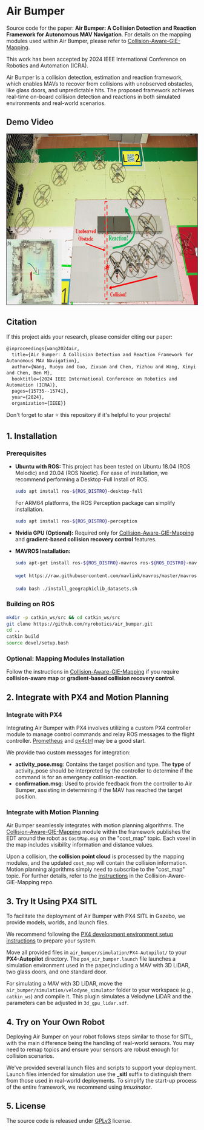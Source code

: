 # Air Bumper

Source code for the paper: **Air Bumper: A Collision Detection and Reaction Framework for Autonomous MAV Navigation**. For details on the mapping modules used within Air Bumper, please refer to [Collision-Aware-GIE-Mapping](https://github.com/ryrobotics/Collision-Aware-GIE-Mapping).

This work has been accepted by 2024 IEEE International Conference on Robotics and Automation (ICRA).


Air Bumper is a collision detection, estimation and reaction framework, which enables MAVs to recover from collisions with unobserved obstacles, like glass doors, and unpredictable hits. The proposed framework achieves real-time on-board collision detection and reactions in both simulated environments and real-world scenarios. 

## Demo Video

<p align="center">
  <a href="https://youtu.be/FVQGmqUTyp4" target="_blank"><img src="https://github.com/ryrobotics/ryrobotics.github.io/blob/main/content/publication/wang-2023-air/featured.png" alt="video" width="800" height="450" border="1" /></a>
</p>

## Citation
If this project aids your research, please consider citing our paper:

```
@inproceedings{wang2024air,
  title={Air Bumper: A Collision Detection and Reaction Framework for Autonomous MAV Navigation},
  author={Wang, Ruoyu and Guo, Zixuan and Chen, Yizhou and Wang, Xinyi and Chen, Ben M},
  booktitle={2024 IEEE International Conference on Robotics and Automation (ICRA)},
  pages={15735--15741},
  year={2024},
  organization={IEEE}}
```
Don't forget to star :star: this repository if it's helpful to your projects!

## 1. Installation

### Prerequisites

- **Ubuntu with ROS:** This project has been tested on Ubuntu 18.04 (ROS Melodic) and 20.04 (ROS Noetic). For ease of installation, we recommend performing a Desktop-Full Install of ROS.
    ```bash
    sudo apt install ros-${ROS_DISTRO}-desktop-full
    ```
    For ARM64 platforms, the ROS Perception package can simplify installation.
    ```bash
    sudo apt install ros-${ROS_DISTRO}-perception
    ```

- **Nvidia GPU (Optional):** Required only for [Collision-Aware-GIE-Mapping](https://github.com/ryrobotics/Collision-Aware-GIE-Mapping) and **gradient-based collision recovery control** features.

- **MAVROS Installation:**
    ```bash
    sudo apt-get install ros-${ROS_DISTRO}-mavros ros-${ROS_DISTRO}-mavros-extras ros-${ROS_DISTRO}-mavros-msgs

    wget https://raw.githubusercontent.com/mavlink/mavros/master/mavros/scripts/install_geographiclib_datasets.sh

    sudo bash ./install_geographiclib_datasets.sh   
    ```

### Building on ROS
```bash
mkdir -p catkin_ws/src && cd catkin_ws/src
git clone https://github.com/ryrobotics/air_bumper.git
cd ..
catkin build
source devel/setup.bash
```

### Optional: Mapping Modules Installation

Follow the instructions in [Collision-Aware-GIE-Mapping](https://github.com/ryrobotics/Collision-Aware-GIE-Mapping) if you require **collision-aware map**  or **gradient-based collision recovery control**.


## 2. Integrate with PX4 and Motion Planning

### Integrate with PX4

Integrating Air Bumper with PX4 involves utilizing a custom PX4 controller module to manage control commands and relay ROS messages to the flight controller. [Prometheus](https://github.com/amov-lab/Prometheus) and [px4ctrl](https://github.com/ZJU-FAST-Lab/Fast-Drone-250/tree/master/src/realflight_modules/px4ctrl) may be a good start.

We provide two custom messages for integration:

- **activity_pose.msg**: Contains the target position and type. The **type** of activity_pose should be interpreted by the controller to determine if the command is for an emergency collision-reaction.
- **confirmation.msg**: Used to provide feedback from the controller to Air Bumper, assisting in determining if the MAV has reached the target position.

### Integrate with Motion Planning

Air Bumper seamlessly integrates with motion planning algorithms. The [Collision-Aware-GIE-Mapping](https://github.com/ryrobotics/Collision-Aware-GIE-Mapping) module within the framework publishes the EDT around the robot as `CostMap.msg` on the "cost_map" topic. Each voxel in the map includes visibility information and distance values.

Upon a collision, the **collision point cloud** is processed by the mapping modules, and the updated `cost_map` will contain the collision information. Motion planning algorithms simply need to subscribe to the "cost_map" topic. For further details, refer to the [instructions](https://github.com/ryrobotics/Collision-Aware-GIE-Mapping?tab=readme-ov-file#2-try-on-your-own-robot) in the Collision-Aware-GIE-Mapping repo.

## 3. Try It Using PX4 SITL

To facilitate the deployment of Air Bumper with PX4 SITL in Gazebo, we provide models, worlds, and launch files.

We recommend following the [PX4 development environment setup instructions](https://docs.px4.io/v1.13/en/dev_setup/dev_env_linux_ubuntu.html#bash-scripts) to prepare your system.

Move all provided files in `air_bumper/simulation/PX4-Autopilot/` to your **PX4-Autopilot** directory. The `px4_air_bumper.launch` file launches a simulation environment used in the paper,including a MAV with 3D LiDAR, two glass doors, and one standard door.

For simulating a MAV with 3D LiDAR, move the `air_bumper/simulation/velodyne_simulator` folder to your workspace (e.g., `catkin_ws`) and compile it. This plugin simulates a Velodyne LiDAR and the parameters can be adjusted in `3d_gpu_lidar.sdf`.

## 4. Try on Your Own Robot

Deploying Air Bumper on your robot follows steps similar to those for SITL, with the main difference being the handling of real-world sensors. You may need to remap topics and ensure your sensors are robust enough for collision scenarios.

We've provided several launch files and scripts to support your deployment. Launch files intended for simulation use the **_sitl** suffix to distinguish them from those used in real-world deployments. To simplify the start-up process of the entire framework, we recommend using *tmuxinator*.

## 5. License
The source code is released under [GPLv3](http://www.gnu.org/licenses/) license.
